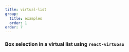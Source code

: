 ```yaml
---
title: virtual-list
group:
  title: examples
  order: 1
order: 7
---
```


### Box selection in a virtual list using `react-virtuoso`

<code src="../examples/virtual-list.tsx"></code>

